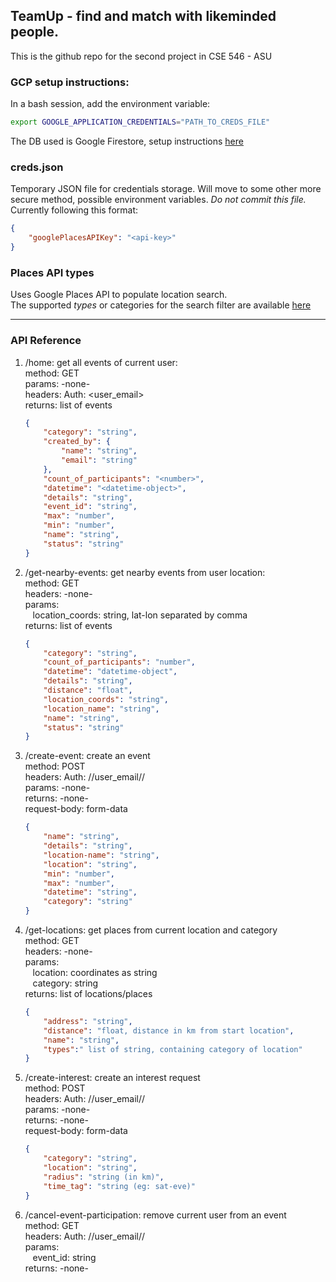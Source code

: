 ## TeamUp - find and match with likeminded people. 

This is the github repo for the second project in CSE 546 - ASU

### GCP setup instructions:
In a bash session, add the environment variable:
```sh
export GOOGLE_APPLICATION_CREDENTIALS="PATH_TO_CREDS_FILE"
```

The DB used is Google Firestore, setup instructions [here](https://cloud.google.com/firestore/docs/quickstart-servers)

### creds.json
Temporary JSON file for credentials storage. Will move to some other more secure method, possible environment variables. *Do not commit this file.*  
Currently following this format:
```json
{
    "googlePlacesAPIKey": "<api-key>"
}
```

### Places API types
Uses Google Places API to populate location search.  
The supported *types* or categories for the search filter are available [here](https://developers.google.com/places/supported_types)

***

### API Reference
1. /home: get all events of current user:  
    method: GET  
    params: -none-  
    headers: Auth: <user_email>  
    returns: list of events  
    ```json
    {  
        "category": "string",
        "created_by": {
            "name": "string",
            "email": "string"
        },
        "count_of_participants": "<number>",
        "datetime": "<datetime-object>",
        "details": "string",
        "event_id": "string",
        "max": "number",
        "min": "number",
        "name": "string",
        "status": "string"
    }  
    ```

1. /get-nearby-events: get nearby events from user location:  
    method: GET  
    headers: -none-  
    params:  
&nbsp;&nbsp; location_coords: string, lat-lon separated by comma  
    returns: list of events  
    ```json
    {
        "category": "string",
        "count_of_participants": "number",
        "datetime": "datetime-object",
        "details": "string",
        "distance": "float",
        "location_coords": "string",
        "location_name": "string",
        "name": "string",
        "status": "string"
    }  
    ```

1. /create-event: create an event  
    method: POST  
    headers: Auth: //user_email//  
    params: -none-  
    returns: -none-  
    request-body: form-data  
    ```json
    {  
        "name": "string",
        "details": "string",
        "location-name": "string",
        "location": "string",
        "min": "number",
        "max": "number",
        "datetime": "string",
        "category": "string"
    }
    ```

1. /get-locations: get places from current location and category  
    method: GET  
    headers: -none-  
    params:  
&nbsp;&nbsp; location: coordinates as string  
&nbsp;&nbsp; category: string  
    returns: list of locations/places  
    ```json
    {  
        "address": "string",
        "distance": "float, distance in km from start location",
        "name": "string",
        "types":" list of string, containing category of location"
    }
    ```

1. /create-interest: create an interest request  
    method: POST  
    headers: Auth: //user_email//  
    params: -none-  
    returns: -none-  
    request-body: form-data  
    ```json
    {  
        "category": "string",
        "location": "string",
        "radius": "string (in km)",
        "time_tag": "string (eg: sat-eve)"
    }
    ```

1. /cancel-event-participation: remove current user from an event  
    method: GET  
    headers: Auth: //user_email//  
    params:  
&nbsp;&nbsp; event_id: string  
    returns: -none-  